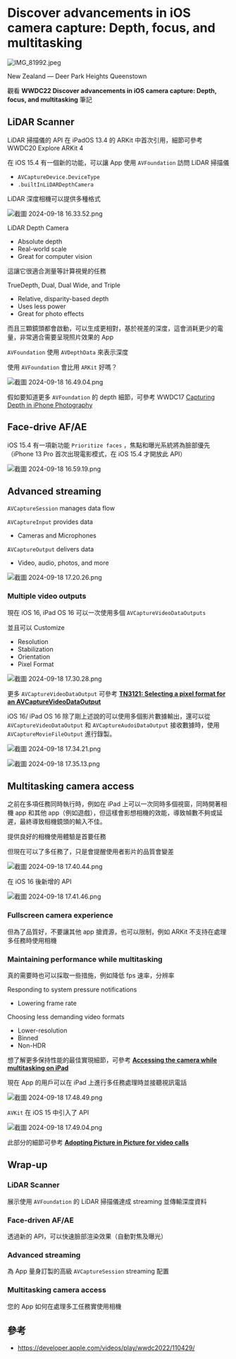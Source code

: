 # Discover advancements in iOS camera capture: Depth, focus, and multitasking

![IMG_81992.jpeg](https://github.com/chengyang1380/ProgrammingNotes/blob/main/Images/WWDC/WWDC22/Discover%20advancements%20in%20iOS%20camera%20capture%20Depth/IMG_81992.jpeg?raw=true)

New Zealand — Deer Park Heights Queenstown

觀看 **WWDC22 Discover advancements in iOS camera capture: Depth, focus, and multitasking** 筆記

## LiDAR Scanner

LiDAR 掃描儀的 API 在 iPadOS 13.4 的 ARKit 中首次引用，細節可參考 WWDC20 Explore ARKit 4

在 iOS 15.4 有一個新的功能，可以讓 App 使用 `AVFoundation` 訪問 LiDAR 掃描儀

- `AVCaptureDevice.DeviceType`
- `.builtInLiDARDepthCamera`

LiDAR 深度相機可以提供多種格式

![截圖 2024-09-18 16.33.52.png](https://github.com/chengyang1380/ProgrammingNotes/blob/main/Images/WWDC/WWDC22/Discover%20advancements%20in%20iOS%20camera%20capture%20Depth/%25E6%2588%25AA%25E5%259C%2596_2024-09-18_16.33.52.png?raw=true)

LiDAR Depth Camera

- Absolute depth
- Real-world scale
- Great for computer vision

這讓它很適合測量等計算視覺的任務

TrueDepth, Dual, Dual Wide, and Triple

- Relative, disparity-based depth
- Uses less power
- Great for photo effects

而且三顆鏡頭都會啟動，可以生成更相對，基於視差的深度，這會消耗更少的電量，非常適合需要呈現照片效果的 App

`AVFoundation` 使用 `AVDepthData` 來表示深度

使用 `AVFoundation` 會比用 `ARKit` 好嗎？

![截圖 2024-09-18 16.49.04.png](https://github.com/chengyang1380/ProgrammingNotes/blob/main/Images/WWDC/WWDC22/Discover%20advancements%20in%20iOS%20camera%20capture%20Depth/%25E6%2588%25AA%25E5%259C%2596_2024-09-18_16.49.04.png?raw=true)

假如要知道更多 `AVFoundation` 的 depth 細節，可參考 WWDC17 [Capturing Depth in iPhone Photography](https://developer.apple.com/wwdc17/507)

## Face-drive AF/AE

iOS 15.4 有一項新功能 `Prioritize faces` ，焦點和曝光系統將為臉部優先（iPhone 13 Pro 首次出現電影模式，在 iOS 15.4 才開放此 API）

![截圖 2024-09-18 16.59.19.png](https://github.com/chengyang1380/ProgrammingNotes/blob/main/Images/WWDC/WWDC22/Discover%20advancements%20in%20iOS%20camera%20capture%20Depth/%25E6%2588%25AA%25E5%259C%2596_2024-09-18_16.59.19.png?raw=true)

## Advanced streaming

`AVCaptureSession` manages data flow

`AVCaptureInput` provides data

- Cameras and Microphones

`AVCaptureOutput` delivers data

- Video, audio, photos, and more

![截圖 2024-09-18 17.20.26.png](https://github.com/chengyang1380/ProgrammingNotes/blob/main/Images/WWDC/WWDC22/Discover%20advancements%20in%20iOS%20camera%20capture%20Depth/%25E6%2588%25AA%25E5%259C%2596_2024-09-18_17.20.26.png?raw=true)

### Multiple video outputs

現在 iOS 16, iPad OS 16 可以一次使用多個 `AVCaptureVideoDataOutputs`

並且可以 Customize 

- Resolution
- Stabilization
- Orientation
- Pixel Format

![截圖 2024-09-18 17.30.28.png](https://github.com/chengyang1380/ProgrammingNotes/blob/main/Images/WWDC/WWDC22/Discover%20advancements%20in%20iOS%20camera%20capture%20Depth/%25E6%2588%25AA%25E5%259C%2596_2024-09-18_17.30.28.png?raw=true)

更多 `AVCaptureVideoDataOutput` 可參考 [**TN3121: Selecting a pixel format for an AVCaptureVideoDataOutput**](https://developer.apple.com/documentation/Technotes/tn3121-selecting-a-pixel-format-for-an-avcapturevideodataoutput)

iOS 16/ iPad OS 16 除了剛上述說的可以使用多個影片數據輸出，還可以從 `AVCaptureVideoDataOutput` 和 `AVCaptureAudoiDataOutput` 接收數據時，使用 `AVCaptureMovieFileOutput` 進行錄製。

![截圖 2024-09-18 17.34.21.png](https://github.com/chengyang1380/ProgrammingNotes/blob/main/Images/WWDC/WWDC22/Discover%20advancements%20in%20iOS%20camera%20capture%20Depth/%25E6%2588%25AA%25E5%259C%2596_2024-09-18_17.34.21.png?raw=true)

![截圖 2024-09-18 17.35.13.png](https://github.com/chengyang1380/ProgrammingNotes/blob/main/Images/WWDC/WWDC22/Discover%20advancements%20in%20iOS%20camera%20capture%20Depth/%25E6%2588%25AA%25E5%259C%2596_2024-09-18_17.35.13.png?raw=true)

## Multitasking camera access

之前在多項任務同時執行時，例如在 iPad 上可以一次同時多個視窗，同時開著相機 app 和其他 app（例如遊戲），但這樣會影想相機的效能，導致幀數不夠或延遲，最終導致相機鏡頭的輸入不佳。

提供良好的相機使用體驗是首要任務

但現在可以了多任務了，只是會提醒使用者影片的品質會變差

![截圖 2024-09-18 17.40.44.png](https://github.com/chengyang1380/ProgrammingNotes/blob/main/Images/WWDC/WWDC22/Discover%20advancements%20in%20iOS%20camera%20capture%20Depth/%25E6%2588%25AA%25E5%259C%2596_2024-09-18_17.40.44.png?raw=true)

在 iOS 16 後新增的 API

![截圖 2024-09-18 17.41.46.png](https://github.com/chengyang1380/ProgrammingNotes/blob/main/Images/WWDC/WWDC22/Discover%20advancements%20in%20iOS%20camera%20capture%20Depth/%25E6%2588%25AA%25E5%259C%2596_2024-09-18_17.41.46.png?raw=true)

### Fullscreen camera experience

但為了品質好，不要讓其他 app 搶資源，也可以限制，例如 ARKit 不支持在處理多任務時使用相機

### Maintaining performance while multitasking

真的需要時也可以採取一些措施，例如降低 fps 速率，分辨率

Responding to system pressure notifications 

- Lowering frame rate

Choosing less demanding video formats

- Lower-resolution
- Binned
- Non-HDR

想了解更多保持性能的最佳實現細節，可參考 [**Accessing the camera while multitasking on iPad**](https://developer.apple.com/documentation/avkit/accessing-the-camera-while-multitasking-on-ipad)

現在 App 的用戶可以在 iPad 上進行多任務處理時並接聽視訊電話

![截圖 2024-09-18 17.48.49.png](https://github.com/chengyang1380/ProgrammingNotes/blob/main/Images/WWDC/WWDC22/Discover%20advancements%20in%20iOS%20camera%20capture%20Depth/%25E6%2588%25AA%25E5%259C%2596_2024-09-18_17.48.49.png?raw=true)

`AVKit` 在 iOS 15 中引入了 API  

![截圖 2024-09-18 17.49.04.png](https://github.com/chengyang1380/ProgrammingNotes/blob/main/Images/WWDC/WWDC22/Discover%20advancements%20in%20iOS%20camera%20capture%20Depth/%25E6%2588%25AA%25E5%259C%2596_2024-09-18_17.49.04.png?raw=true)

此部分的細節可參考 [**Adopting Picture in Picture for video calls**](https://developer.apple.com/documentation/avkit/adopting-picture-in-picture-for-video-calls)

## Wrap-up

### LiDAR Scanner

展示使用 `AVFoundation` 的 LiDAR 掃描儀達成 streaming 並傳輸深度資料

### Face-driven AF/AE

透過新的 API，可以快速臉部渲染效果（自動對焦及曝光）

### Advanced streaming

為 App 量身訂製的高級 `AVCaptureSession` streaming 配置

### Multitasking camera access

您的 App 如何在處理多工任務實使用相機

## 參考

- https://developer.apple.com/videos/play/wwdc2022/110429/